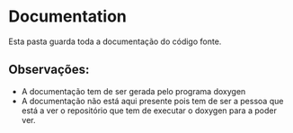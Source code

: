 # Documentation

Esta pasta guarda toda a documentação do código fonte.

## Observações:
- A documentação tem de ser gerada pelo programa doxygen
- A documentação não está aqui presente pois tem de ser a pessoa que está a ver o repositório que tem de executar o doxygen para a poder ver.